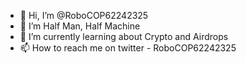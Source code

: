 - 👋 Hi, I’m @RoboCOP62242325
- 👀 I’m Half Man, Half Machine
- 🌱 I’m currently learning about Crypto and Airdrops
- 📫 How to reach me on twitter - RoboCOP62242325

<!---
RoboCOP62242325/RoboCOP62242325 is a ✨ special ✨ repository because its `README.md` (this file) appears on your GitHub profile.
You can click the Preview link to take a look at your changes.
--->
